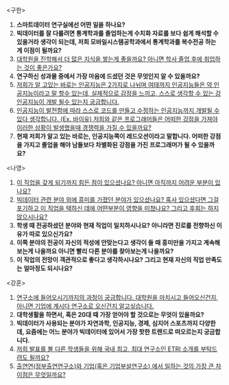 <구한>

1. **스마트데이터 연구실에선 어떤 일을 하나요?**
2. **빅데이터를 잘 다룰려면 통계학과를 졸업하는게 수치화 자료를 보다 쉽게 해석할 수 있을거라 생각이 되는데, 저희 모바일시스템공학과에서 통계학과를 복수전공 하는 게 이점이 될까요?**
3. <u>대학원을 진학해서 더 많은 지식을 쌓는게 좋을까요? 아니면 학사 졸업 후에 취업하는 것이 좋은가요?</u> 
4. **연구하신 성과물 중에서 가장 마음에 드셨던 것은 무엇인지 알 수 있을까요?**
5. <u>저희가 알 고있는 바로는 인공지능은 2가지로 나뉘며 여태까지 인공지능들은 약 인공지능이라고 말 할수 있는데, 실제적으로 감정을 느끼고, 스스로 생각할 수 있는 강 인공지능이 개발 될수 있는지 궁금합니다.</u>
6. <u>인공지능이 발전함에 따라 스스로 코드를 만들고 수정하는 인공지능까지 개발될 수 있다 생각합니다. (Ex. 바이유) 저희와 같은 프로그래머들은 어떠한 강점을 가져야 이러한 상황이 발생했을때 경쟁력을 가질 수 있을까요?</u>
7. **현재 저희가 알고 있는 바로는, 인공지능쪽이 레드오션이라고 말합니다. 어떠한 강점을 가지고 졸업을 해야 남들보다 차별화된 강점을 가진 프로그래머가 될 수 있을까요?**

<나영>

1. <u>이 직업을 갖게 되기까지 힘든 점이 있으셨나요? 아니면 아직까지 어려운 부분이 있나요?</u>
2. <u>빅데이터 관련 분야 외에 흥미를 가졌던 분야가 있으셨나요? 혹사 있으셨다면 그걸 포기하고 이 직업을 택하신 데에 어떤부분이 영향을 미쳤나요? 그리고 후회는 하지 않으시나요?</u>
3. **학생 때 전공하셨던 분야와 현재 직업이 일치하시나요? 아니라면 진로를 전향하신 이유가 따로 있으신가요?**
4. **이쪽 분야의 전공이 자신의 적성에 안맞는다고 생각이 들 때 흥미만을 가지고 계속해보는게 나을까요 아니면 빨리 다른 분야를 찾아보는게 나을까요?**
5. **이 직업의 전망이 객관적으로 좋다고 생각하시나요? 그리고 현재 자신의 직업 만족도는 얼마정도 되시나요?**

<강훈>

1. <u>연구소에 들어오시기까지의 과정이 궁금합니다. 대학원을 마치시고 들어오신건지, 아니면 기업에 계시다 연구소로 오신건지 알고싶습니다.</u>
2. **대학생활을 하면서, 혹은 20대 때 가장 얻어야 할 것으로는 무엇이 있을까요?**
3. **빅데이터가 사용되는 분야가 자연과학, 인공지능, 경제, 심지어 스포츠까지 다양한데, 요즘에는 어느 분야가 빅데이터에 있어서 가장 핫한 트렌드로 떠오르는지 궁금합니다.**
4. <u>저희 발표를 볼 다른 학생들을 위해 국내 최고, 최대 연구소인 ETRI 소개를 부탁드려도 될까요?</u>
5. <u>출연연(정부출연연구소)와 기업(혹은 기업부설연구소) 에서 일하는 것의 가장 큰 차이점은 무엇일까요?</u>

